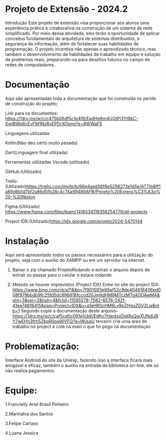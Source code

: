 # Projeto de Extensão - 2024.2 

Introdução
Este projeto de extensão visa proporcionar aos alunos uma experiência prática e colaborativa na construção de um sistema de rede simplificado. Por meio dessa atividade, eles terão a oportunidade de aplicar conceitos fundamentais de arquitetura de sistemas distribuídos, e segurança da informação, além de fortalecer suas habilidades de programação. O projeto incentiva não apenas o aprendizado técnico, mas também o desenvolvimento de habilidades de trabalho em equipe e solução de problemas reais, preparando-os para desafios futuros no campo de redes de computadores.

# Documentação

Aqui são apresentadas toda a documentação que foi construída no perído de construção do projeto;

Link para os documentos: https://1drv.ms/w/c/c475b06df5c1e4f8/EadHe8m4UGtPj3Yt9kC-XwIBWq8cEyFM1NzRoEPDrXOpng?e=8WWaF5 

Linguagens utilizadas

Kotlin(Não deu certo muito pesado)

Dart(Linguagem final utilizada)

Ferramentas utilizadas
Vscode:(utilizado)

GitHub:(Utilizado)

Trello:(Utilizado)https://trello.com/invite/b/66e4aed56f8e5258273e1d5e/ATTIb8ff1a89d6b1d7bf2a86d5fb28c4c74a99489AFB/Projeto%20Extens%C3%A3o%20-%20Niston

Figma:(Utilizado) https://www.figma.com/files/team/1416534119356254778/all-projects

Project IDX:(Utilizado)https://idx.google.com/projeto2024-5470144

# Instalação
Aqui será apresentado todos os passos necessários para a utilização do projeto, seja com o auxílio do XAMPP ou em um servidor na internet.


1. Baixar o zip chamado ProjetoRodando e extrair o arquivo
   depois de extrair so passar para o celular e estara rodando
   
2. Metodo se houver imprevistos (Project IDX)
   Entre no site do project IDX-  https://www.bing.com/ck/a?!&&p=7f901593e89af52c9de404618406ed008f979bbdb9fc25fd5dc896618fcccd20JmltdHM9MTczMTg4ODAwMA&ptn=3&ver=2&hsh=4&fclid=11595578-7582-6576-242f-41ee74816415&psq=Project+IDX&u=a1aHR0cHM6Ly9pZHguZGV2Lw&ntb=1
   Segundo copie a documentação deste arquivo- https://1drv.ms/w/c/caf5cd0c091e1cb6/EdKv7HardxxDqt8xQwXUNdUBY7wEHn3frh5ZbgR0pqWVFQ?e=WjjsqU
   terceiro crie uma area de trabalho no project e cole na main o que foi pego na documentação


# Problematização:
Interface Android do site da Uniesp, fazendo isso a interface ficará mais amigável e eficaz, também o auxílio na entrada da biblioteca on-line. ele só não realiza pagamentos.

# Equipe:

   1.Francielly Ariel Brasil Pinheiro

   2.Marinalva dos Santos

   3.Felipe Cartaxo

   4.Luana Jessica


